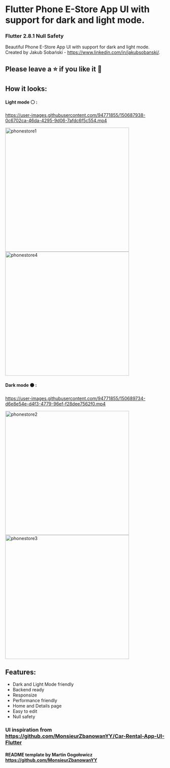 # Flutter Phone E-Store App UI with support for dark and light mode.
### Flutter 2.8.1 Null Safety
Beautiful Phone E-Store App UI with support for dark and light mode. Created by Jakub Sobański - https://www.linkedin.com/in/jakubsobanski/.
## Please leave a ⭐ if you like it 💙
## How it looks:
#### Light mode ⚪ :

https://user-images.githubusercontent.com/94771855/150687938-0c6702ca-46da-4295-9d06-7afdc6f5c554.mp4

<img width="391" alt="phonestore1" src="https://user-images.githubusercontent.com/94771855/150687766-23ef5c3f-1a8e-47a8-8685-3f58be372583.png">
<img width="391" alt="phonestore4" src="https://user-images.githubusercontent.com/94771855/150687770-77911547-b601-4dab-bca5-044dbf92a627.png">


#### Dark mode ⚫ :

https://user-images.githubusercontent.com/94771855/150689734-d6e8e54e-d4f3-4779-96ef-f28dee7562f0.mp4

<img width="391" alt="phonestore2" src="https://user-images.githubusercontent.com/94771855/150689741-da9d290c-23d6-40a5-932a-a2bbdc1c43c3.png">
<img width="391" alt="phonestore3" src="https://user-images.githubusercontent.com/94771855/150689742-fc59246c-d928-4711-9644-8b58ba84ebad.png">

## Features:
- Dark and Light Mode friendly
- Backend ready
- Responsize
- Performance friendly
- Home and Details page
- Easy to edit
- Null safety

### UI inspiration from https://github.com/MonsieurZbanowanYY/Car-Rental-App-UI-Flutter
#### README template by Martin Gogołowicz https://github.com/MonsieurZbanowanYY

